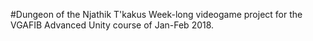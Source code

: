 #Dungeon of the Njathik T'kakus
Week-long videogame project for the VGAFIB Advanced Unity course of Jan-Feb 2018.
